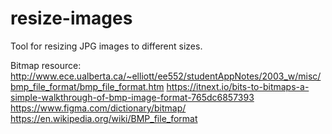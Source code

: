 # resize-images
Tool for resizing JPG images to different sizes.


Bitmap resource:
http://www.ece.ualberta.ca/~elliott/ee552/studentAppNotes/2003_w/misc/bmp_file_format/bmp_file_format.htm
https://itnext.io/bits-to-bitmaps-a-simple-walkthrough-of-bmp-image-format-765dc6857393
https://www.figma.com/dictionary/bitmap/
https://en.wikipedia.org/wiki/BMP_file_format